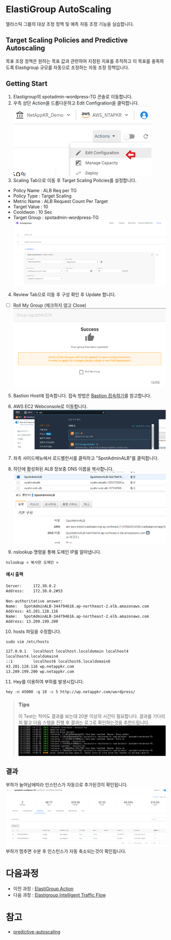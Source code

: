 # ElastiGroup AutoScaling 
엘라스틱 그룹의 대상 조정 정책 및 예측 자동 조정 기능을 실습합니다.

## Target Scaling Policies and Predictive Autoscaling
목표 조정 정책은 원하는 목표 값과 관련하여 지정된 지표를 추적하고 이 목표를 충족하도록 Elastigroup 규모를 자동으로 조정하는 자동 조정 정책입니다.

## Getting Start
1. Elastigroup의 spotadmin-wordpress-TG 콘솔로 이동합니다.
2. 우측 상단 Action을 드롭다운하고 Edit Configration을 클릭합니다.
![AutoScaling_EG_console_guide](./Images/AutoScaling_EG_console_guide.png)
3. Scaling Tab으로 이동 후 Target Scaling Policies를 설정합니다.
- Policy Name : ALB Req per TG
- Policy Type : Target Scaling
- Metric Name : ALB Request Count Per Target
- Target Value : 10
- Cooldwon : 10 Sec
- Target Group : spotadmin-wordpress-TG
![AutoScaling_Add_Target_Scaling_policy](./Images/AutoScaling_Add_Target_Scaling_policy.png)

4. Review Tab으로 이동 후 구성 확인 후 Update 합니다.
- [ ] Roll My Group (체크하지 않고 Close)
![AutoScaling_commit_Target_Scaling_policy](./Images/AutoScaling_commit_Target_Scaling_policy.png)

5. Bastion Host에 접속합니다.
접속 방법은 [Bastion 접속하기](../../QuickStart/ConnectToBastion.md)를 참고합니다.

6. AWS EC2 Webconsole로 이동합니다. 
![AWS_ec2_console_GUI_guide](./Images/AWS_ec2_console_GUI_guide.png)
7. 좌측 사이드메뉴에서 로드벨런서를 클릭하고 "SpotAdminALB"를 클릭합니다.
8. 하단에 활성화된 ALB 정보중 DNS 이름을 복사합니다.
![Copy_ALB_Info](./Images/Copy_ALB_info.png)
9. nslookup 명령을 통해 도메인 IP를 알아냅니다. </br>
```
nslookup < 복사한 도메인 >
```
#### 예시 출력
```
Server:		172.30.0.2
Address:	172.30.0.2#53

Non-authoritative answer:
Name:	SpotAdminALB-344794616.ap-northeast-2.elb.amazonaws.com
Address: 43.201.128.116
Name:	SpotAdminALB-344794616.ap-northeast-2.elb.amazonaws.com
Address: 13.209.199.200
```
10. hosts 파일을 수정합니다.
```
sudo vim /etc/hosts
```
```
127.0.0.1   localhost localhost.localdomain localhost4 localhost4.localdomain4
::1         localhost6 localhost6.localdomain6
43.201.128.116 wp.netappkr.com
13.209.199.200 wp.netappkr.com
```
11. Hey를 이용하여 부하를 발생시킵니다.
```
hey -n 45000 -q 10 -c 5 http://wp.netappkr.com/wordpress/
```

> ### Tips
> 이 Test는 적어도 결과를 보는데 20분 이상의 시간이 필요합니다. 결과를 기다리지 말고 다음 스탭을 진행 후 결과는 로그로 확인하는것을 추천드립니다.
![Resert_AutoScaling_instance_EG_Log](./Images/Resert_AutoScaling_instance_EG_Log.png)
## 결과
부하가 늘어남에따라 인스턴스가 자동으로 추가된것이 확인됩니다.
![Resert_AutoScaling_instance_EG_Console](./Images/Resert_AutoScaling_instance_EG_Console.png)
부하가 멈추면 수분 후 인스턴스가 자동 축소되는것이 확인됩니다.

# 다음과정
- 이전 과정 : [ElastiGroup Action](./2-1-1_ElastigroupInstanceAction.md)
- 다음 과정 : [Elastigroup Intelligent Traffic Flow](./2-3_IntelligentTrafficFlow.md)
# 참고
- [predictive-autoscaling](https://docs.spot.io/elastigroup/features/scaling/predictive-autoscaling)
